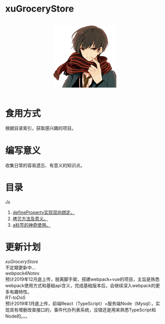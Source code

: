 xuGroceryStore
==============
<p align="center">
  <br>
  <img width="200" src="./assets/pcxu.JPG" alt="pcxu logo">
  <br>
  <br>
</p>

# 食用方式
根据目录索引，获取感兴趣的项目。

# 编写意义
收集日常的容易遗忘、有意义的知识点。

# 目录
Js   
1.  [defineProperty实现双向绑定。](https://github.com/pcxu/xuGroceryStore/tree/master/Js/defineProperty%E5%AE%9E%E7%8E%B0%E5%8F%8C%E5%90%91%E7%BB%91%E5%AE%9A)
2.  [拷贝方法及意义。](https://github.com/pcxu/xuGroceryStore/tree/master/js/%E6%8B%B7%E8%B4%9D%E6%96%B9%E6%B3%95%E5%8F%8A%E6%84%8F%E4%B9%89)
3.  [a标签的神奇使用。](https://github.com/pcxu/xuGroceryStore/tree/master/js/a%E6%A0%87%E7%AD%BE%E7%9A%84%E7%A5%9E%E5%A5%87%E4%BD%BF%E7%94%A8)

# 更新计划  
*xuGroceryStore*  
不定期更新中...  
*webpack4Notes*  
预计2019年12月底上传，脱离脚手架，搭建webpack+vue的项目，主旨是熟悉webpack使用方式和基础api含义，完成基础版本后，会继续深入webpack的更多有趣特性。  
*RT-toDoS*  
预计2019年1月底上传，前端React（TypeScript）+服务端Node（Mysql），实现具有增删改查接口的，事件代办列表系统，没错还是用来熟悉TypeScript和Node的。。。